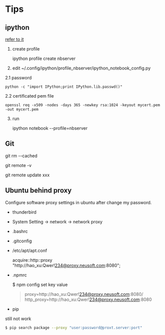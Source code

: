 # Tips

## ipython

[refer to it](http://www.windowsazure.cn/zh-cn/develop/python/tutorials/ipython-notebook/)

1. create profile

    ipython profile create nbserver

2. edit ~/.config/ipython/profile\_nbserver/ipython\_notebook\_config.py

2.1 password

    python -c "import IPython;print IPython.lib.passwd()"

2.2 certificated pem file

    openssl req -x509 -nodes -days 365 -newkey rsa:1024 -keyout mycert.pem -out mycert.pem

3. run

    ipython notebook --profile=nbserver

## Git

git rm --cached <file>

git remote -v

git remote update xxx

## Ubuntu behind proxy

Configure software proxy settings in ubuntu after change my password.

* thunderbird
* System Setting -> network -> network proxy
* .bashrc
* .gitconfig
* /etc/apt/apt.conf

    acquire::http::proxy "http://hao_xu:Qwer!234@proxy.neusoft.com:8080";

* .npmrc

    $ npm config set key value

    > proxy=http://hao_xu:Qwer!234@proxy.neusoft.com:8080/
    > http_proxy=http://hao_xu:Qwer!234@proxy.neusoft.com:8080

* pip

still not work

```bash
$ pip search package --proxy "user:password@proxt.server:port"
```
